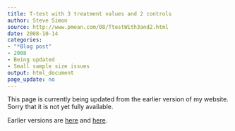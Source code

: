 ```yaml
---
title: T-test with 3 treatment values and 2 controls
author: Steve Simon
source: http://www.pmean.com/08/TtestWith3and2.html
date: 2008-10-14
categories:
- "*Blog post"
- 2008
- Being updated
- Small sample size issues
output: html_document
page_update: no
---
```


This page is currently being updated from the earlier version of my website. Sorry that it is not yet fully available.

<!---More--->

Earlier versions are [here][sim1] and [here][sim2].

[sim1]: http://www.pmean.com/08/TtestWith3and2.html
[sim2]: http://new.pmean.com/ttest-with-3-and-2/

